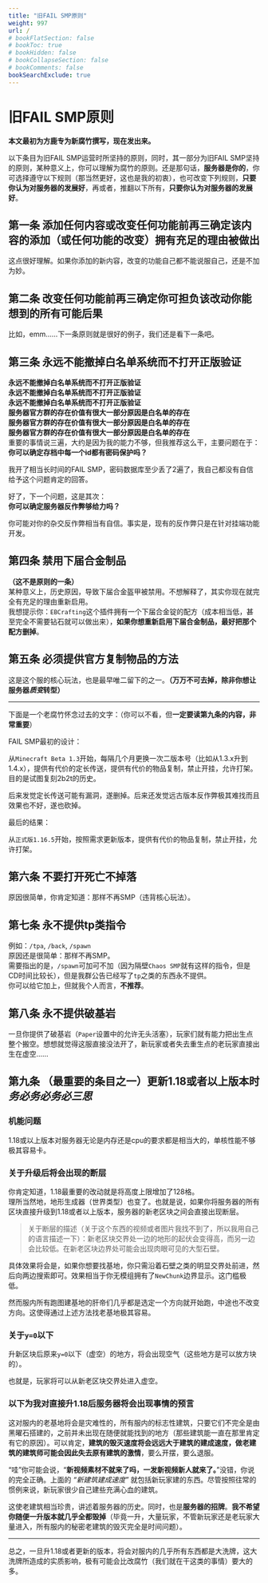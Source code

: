```yaml
---
title: "旧FAIL SMP原则"
weight: 997
url: /
# bookFlatSection: false
# bookToc: true
# bookHidden: false
# bookCollapseSection: false
# bookComments: false
bookSearchExclude: true
---
```


# 旧FAIL SMP原则

**本文最初为方鹿专为新腐竹撰写，现在发出来。**

以下条目为旧FAIL SMP运营时所坚持的原则，同时，其一部分为旧FAIL SMP坚持的原则，某种意义上，你可以理解为腐竹的原则。还是那句话，**服务器是你的**，你可选择遵守以下规则（那当然更好，这也是我的初衷），也可改变下列规则，**只要你认为对服务器的发展好**，再或者，推翻以下所有，**只要你认为对服务器的发展好**。

## 第一条 添加任何内容或改变任何功能前再三确定该内容的添加（或任何功能的改变）拥有充足的理由被做出

这点很好理解。如果你添加的新内容，改变的功能自己都不能说服自己，还是不加为妙。

## 第二条 改变任何功能前再三确定你可担负该改动你能想到的所有可能后果

比如，emm......下一条原则就是很好的例子，我们还是看下一条吧。

## 第三条 永远不能撤掉白名单系统而不打开正版验证

**永远不能撤掉白名单系统而不打开正版验证**  
**永远不能撤掉白名单系统而不打开正版验证**   
**永远不能撤掉白名单系统而不打开正版验证**  
**服务器官方群的存在价值有很大一部分原因是白名单的存在**  
**服务器官方群的存在价值有很大一部分原因是白名单的存在**  
**服务器官方群的存在价值有很大一部分原因是白名单的存在**  
重要的事情说三遍，大约是因为我的能力不够，但我推荐这么干，主要问题在于：  
**你可以确定存档中每一个id都有密码保护吗？**

我开了相当长时间的FAIL SMP，密码数据库至少丢了2遍了，我自己都没有自信给予这个问题肯定的回答。

好了，下一个问题，这是其次：  
**你可以确定服务器反作弊够给力吗？**

你可能对你的杂交反作弊相当有自信。事实是，现有的反作弊只是在针对挂端功能开发。

## 第四条 禁用下届合金制品

**（这不是原则的一条）**  
某种意义上，历史原因，导致下届合金盔甲被禁用。不想解释了，其实你现在就完全有充足的理由重新启用。  
我想提示你：`EBCrafting`这个插件拥有一个下届合金锭的配方（成本相当低，甚至完全不需要钻石就可以做出来），**如果你想重新启用下届合金制品，最好把那个配方删掉**。

## 第五条 必须提供官方复制物品的方法

这是这个服的核心玩法，也是最早唯二留下的之一。**（万万不可去掉，除非你想让服务器*质变*转型）**

---

下面是一个老腐竹怀念过去的文字：（你可以不看，但**一定要读第九条的内容，非常重要**）  

FAIL SMP最初的设计：

从`Minecraft Beta 1.3`开始，每隔几个月更换一次二版本号（比如从1\.3\.x升到1\.4\.x），提供有代价的定长传送，提供有代价的物品复制，禁止开挂，允许打架。  
目的是试图复刻2b2t的历史。  

后来发觉定长传送可能有漏洞，遂删掉。后来还发觉远古版本反作弊极其难找而且效果也不好，遂也砍掉。

最后的结果：

从`正式版1.16.5`开始，按照需求更新版本，提供有代价的物品复制，禁止开挂，允许打架。

## 第六条 不要打开死亡不掉落

原因很简单，你肯定知道：那样不再SMP（违背核心玩法）。

## 第七条 永不提供tp类指令

例如：`/tpa`, `/back`, `/spawn`  
原因还是很简单：那样不再SMP。  
需要指出的是，`/spawn`可加可不加（因为隔壁`Chaos SMP`就有这样的指令，但是CD时间比较长），但是我群公告已经写了`tp`之类的东西永不提供。  
你可以给它加上，但就我个人而言，**不推荐**。

## 第八条 永不提供破基岩

一旦你提供了破基岩（`Paper`设置中的允许无头活塞），玩家们就有能力把出生点整个搬空。想想就觉得这服直接没法开了，新玩家或者失去重生点的老玩家直接出生在虚空……

## 第九条 （最重要的条目之一）更新1.18或者以上版本时*务必务必务必三思*

### 机能问题

1.18或以上版本对服务器无论是内存还是cpu的要求都是相当大的，单核性能不够极其容易卡。

### 关于升级后将会出现的断层

你肯定知道，1.18最重要的改动就是将高度上限增加了128格。  
理所当然地，地形生成器（世界类型）也变了。也就是说，如果你将服务器的所有区块直接升级到1.18或者以上版本，服务器的新老区块之间会直接出现断层。

> 关于断层的描述（关于这个东西的视频或者图片我找不到了，所以我用自己的语言描述一下）：新老区块交界处一边的地形的起伏会变得高，而另一边会比较低。在新老区块边界处可能会出现肉眼可见的大型石壁。

具体效果将会是，如果你想要找基地，你只需沿着石壁之类的明显交界处前进，然后向两边搜索即可。效果相当于你无模组拥有了`NewChunk`边界显示。这门槛极低。

然而服内所有跑图建基地的肝帝们几乎都是选定一个方向就开始跑，中途也不改变方向。这使得通过上述方法找老基地极其容易。

### 关于`y=0`以下

升新区块后原来`y=0`以下（虚空）的地方，将会出现空气（这些地方是可以放方块的）。

也就是，玩家将可以从新老区块交界处进入虚空。

### 以下为我对直接升1.18后服务器将会出现事情的预言

这对服内的老基地将会是灾难性的，所有服内的标志性建筑，只要它们不完全是由黑曜石搭建的，之前并未出现在随便就能找到的地方（那些建筑能一直在那里肯定有它的原因）。可以肯定，**建筑的毁灭速度将会远远大于建筑的建成速度，做老建筑的建筑师可能会因此失去原有建筑的激情**，要么开摆，要么退服。

“哇”你可能会说，“**新视频素材不就来了吗，一发新视频新人就来了。**”没错，你说的完全正确。上面的 *“新建筑建成速度”* 就包括新玩家建的东西。尽管按照往常的惯例来说，新玩家很少自己建些充满心血的建筑。

这使老建筑相当珍贵，讲述着服务器的历史。同时，也是**服务器的招牌**。**我不希望你随便一升版本就几乎全都毁掉**（毕竟一升，大量玩家，不管新玩家还是老玩家大量进入，所有服内的秘密老建筑的毁灭完全是时间问题）。

---

总之，一旦升1.18或者更新的版本，将会对服内的几乎所有东西都是大洗牌，这大洗牌所造成的实质影响，极有可能会比改腐竹（我们就在干这类的事情）要大的多。